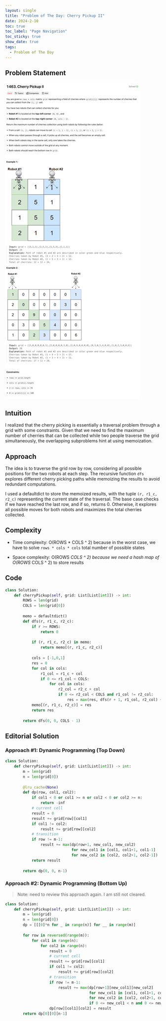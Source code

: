 ```yaml
---
layout: single
title: "Problem of The Day: Cherry Pickup II"
date: 2024-2-10
toc: true
toc_label: "Page Navigation"
toc_sticky: true
show_date: true
tags:
  - Problem of The Day
---
```


## Problem Statement

[![problem-1463](/assets/images/2024-02-10_17-04-48-problem-1463.png)](/assets/images/2024-02-10_17-04-48-problem-1463.png)

## Intuition

I realized that the cherry picking is essentially a traversal problem through a grid with some constraints. Given that we need to find the maximum number of cherries that can be collected while two people traverse the grid simultaneously, the overlapping subproblems hint at using memoization.

## Approach

The idea is to traverse the grid row by row, considering all possible positions for the two robots at each step. The recursive function `dfs` explores different cherry picking paths while memoizing the results to avoid redundant computations.

I used a defaultdict to store the memoized results, with the tuple `(r, r1_c, r2_c)` representing the current state of the traversal. The base case checks if we have reached the last row, and if so, returns 0. Otherwise, it explores all possible moves for both robots and maximizes the total cherries collected.

## Complexity

- Time complexity:
O(ROWS * COLS ^ 2) because in the worst case, we have to solve `rows * cols * cols` total number of possible states

- Space complexity:
O(ROWS *COLS ^ 2) because we need a hash map of O(ROWS* COLS ^ 2) to store results

## Code

```python
class Solution:
    def cherryPickup(self, grid: List[List[int]]) -> int:
        ROWS = len(grid)
        COLS = len(grid[0])

        memo = defaultdict()
        def dfs(r, r1_c, r2_c):
            if r >= ROWS:
                return 0

            if (r, r1_c, r2_c) in memo:
                return memo[(r, r1_c, r2_c)]

            cols = [-1,0,1]
            res = 0
            for col in cols:
                r1_col = r1_c + col
                if 0 <= r1_col < COLS:
                    for col in cols:
                        r2_col = r2_c + col
                        if 0 <= r2_col < COLS and r1_col != r2_col:
                            res = max(res, dfs(r + 1, r1_col, r2_col) + grid[r][r1_c] + grid[r][r2_c])
            memo[(r, r1_c, r2_c)] = res
            return res

        return dfs(0, 0, COLS - 1)
```

## Editorial Solution

### Approach #1: Dynamic Programming (Top Down)

```python
class Solution:
    def cherryPickup(self, grid: List[List[int]]) -> int:
        m = len(grid)
        n = len(grid[0])

        @lru_cache(None)
        def dp(row, col1, col2):
            if col1 < 0 or col1 >= n or col2 < 0 or col2 >= n:
                return -inf
            # current cell
            result = 0
            result += grid[row][col1]
            if col1 != col2:
                result += grid[row][col2]
            # transition
            if row != m-1:
                result += max(dp(row+1, new_col1, new_col2)
                              for new_col1 in [col1, col1+1, col1-1]
                              for new_col2 in [col2, col2+1, col2-1])
            return result

        return dp(0, 0, n-1)
```

### Approach #2: Dynamic Programming (Bottom Up)

>Note: need to review this approach again. I am still not cleared.

```python
class Solution:
    def cherryPickup(self, grid: List[List[int]]) -> int:
        m = len(grid)
        n = len(grid[0])
        dp = [[[0]*n for _ in range(n)] for __ in range(m)]

        for row in reversed(range(m)):
            for col1 in range(n):
                for col2 in range(n):
                    result = 0
                    # current cell
                    result += grid[row][col1]
                    if col1 != col2:
                        result += grid[row][col2]
                    # transition
                    if row != m-1:
                        result += max(dp[row+1][new_col1][new_col2]
                                      for new_col1 in [col1, col1+1, col1-1]
                                      for new_col2 in [col2, col2+1, col2-1]
                                      if 0 <= new_col1 < n and 0 <= new_col2 < n)
                    dp[row][col1][col2] = result
        return dp[0][0][n-1]
```
